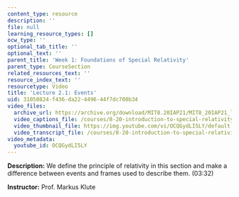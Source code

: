 ```yaml
---
content_type: resource
description: ''
file: null
learning_resource_types: []
ocw_type: ''
optional_tab_title: ''
optional_text: ''
parent_title: 'Week 1: Foundations of Special Relativity'
parent_type: CourseSection
related_resources_text: ''
resource_index_text: ''
resourcetype: Video
title: 'Lecture 2.1: Events'
uid: 31050824-f436-da22-4496-44f7dc700b34
video_files:
  archive_url: https://archive.org/download/MIT8.20IAP21/MIT8_20IAP21_lec02-1_300k.mp4
  video_captions_file: /courses/8-20-introduction-to-special-relativity-january-iap-2021/0923177a601756dbaf3c1e8def5d2782_OCQGydLI5LY.vtt
  video_thumbnail_file: https://img.youtube.com/vi/OCQGydLI5LY/default.jpg
  video_transcript_file: /courses/8-20-introduction-to-special-relativity-january-iap-2021/f899cfc0c8a0042f1f75808c101e0d31_OCQGydLI5LY.pdf
video_metadata:
  youtube_id: OCQGydLI5LY
---
```


**Description:** We define the principle of relativity in this section and make a difference between events and frames used to describe them. (03:32)

**Instructor:** Prof. Markus Klute
